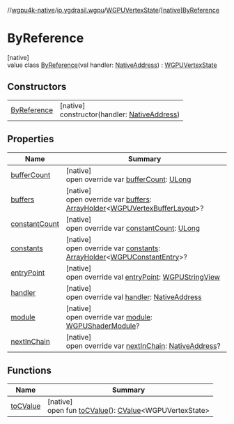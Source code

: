 //[wgpu4k-native](../../../../index.md)/[io.ygdrasil.wgpu](../../index.md)/[WGPUVertexState](../index.md)/[[native]ByReference](index.md)

# ByReference

[native]\
value class [ByReference](index.md)(val handler: [NativeAddress](../../../ffi/-native-address/index.md)) : [WGPUVertexState](../index.md)

## Constructors

| | |
|---|---|
| [ByReference](-by-reference.md) | [native]<br>constructor(handler: [NativeAddress](../../../ffi/-native-address/index.md)) |

## Properties

| Name | Summary |
|---|---|
| [bufferCount](buffer-count.md) | [native]<br>open override var [bufferCount](buffer-count.md): [ULong](https://kotlinlang.org/api/core/kotlin-stdlib/kotlin/-u-long/index.html) |
| [buffers](buffers.md) | [native]<br>open override var [buffers](buffers.md): [ArrayHolder](../../../ffi/-array-holder/index.md)&lt;[WGPUVertexBufferLayout](../../-w-g-p-u-vertex-buffer-layout/index.md)&gt;? |
| [constantCount](constant-count.md) | [native]<br>open override var [constantCount](constant-count.md): [ULong](https://kotlinlang.org/api/core/kotlin-stdlib/kotlin/-u-long/index.html) |
| [constants](constants.md) | [native]<br>open override var [constants](constants.md): [ArrayHolder](../../../ffi/-array-holder/index.md)&lt;[WGPUConstantEntry](../../-w-g-p-u-constant-entry/index.md)&gt;? |
| [entryPoint](entry-point.md) | [native]<br>open override val [entryPoint](entry-point.md): [WGPUStringView](../../-w-g-p-u-string-view/index.md) |
| [handler](handler.md) | [native]<br>open override val [handler](handler.md): [NativeAddress](../../../ffi/-native-address/index.md) |
| [module](module.md) | [native]<br>open override var [module](module.md): [WGPUShaderModule](../../-w-g-p-u-shader-module/index.md)? |
| [nextInChain](next-in-chain.md) | [native]<br>open override var [nextInChain](next-in-chain.md): [NativeAddress](../../../ffi/-native-address/index.md)? |

## Functions

| Name | Summary |
|---|---|
| [toCValue](../[native]to-c-value.md) | [native]<br>open fun [toCValue](../[native]to-c-value.md)(): [CValue](https://kotlinlang.org/api/core/kotlin-stdlib/kotlinx.cinterop/-c-value/index.html)&lt;WGPUVertexState&gt; |